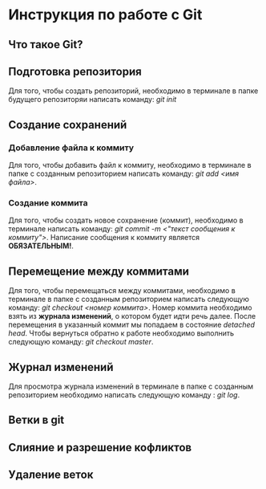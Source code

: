 # Инструкция по работе с Git

## Что такое Git?


## Подготовка репозитория

Для того, чтобы создать репозиторий, необходимо в терминале в папке будущего репозиторяи написать команду: *git init*


## Создание сохранений

### Добавление файла к коммиту

Для того, чтобы добавить файл к коммиту, необходимо в терминале в папке с созданным репозиторием написать команду: *git add <имя файла>*.

### Создание коммита

Для того, чтобы создать новое сохранение (коммит), необходимо в терминале написать команду: *git commit -m <"текст сообщения к коммиту">*. Написание сообщения к коммиту является **ОБЯЗАТЕЛЬНЫМ!**.




## Перемещение между коммитами

Для того, чтобы перемещаться между коммитами, необходимо в терминале в папке с созданным репозиторием написать следующую команду: *git checkout <номер коммита>*. Номер коммита необходимо взять из **журнала изменений**, о котором будет идти речь далее. После перемещения в указанный коммит мы попадаем в состояние *detached head*. Чтобы вернуться обратно к работе необходимо выполнить следующую команду: *git checkout master*.



## Журнал изменений

Для просмотра журнала изменений в терминале в папке с созданным репозиторием необходимо написать следующую команду : *git log*.


## Ветки в git


## Слияние и разрешение кофликтов


## Удаление веток
